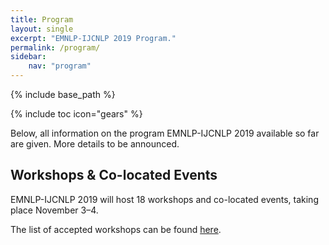 ```yaml
---
title: Program
layout: single
excerpt: "EMNLP-IJCNLP 2019 Program."
permalink: /program/
sidebar:
    nav: "program"
---
```

{% include base_path %}

{% include toc icon="gears" %}

Below, all information on the program EMNLP-IJCNLP 2019 available so far are given. More details to be announced.


## Workshops &amp; Co-located Events

EMNLP-IJCNLP 2019 will host 18 workshops and co-located events, taking place November 3&ndash;4. 

The list of accepted workshops can be found <a href="./workshops/">here</a>.

